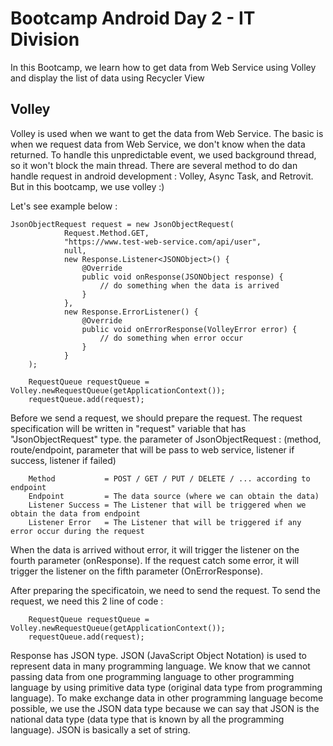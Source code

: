 # Bootcamp Android Day 2 - IT Division
In this Bootcamp, we learn how to get data from Web Service using Volley and display the list of data using Recycler View

## Volley
Volley is used when we want to get the data from Web Service.
The basic is when we request data from Web Service, we don't know when the data returned. To handle this unpredictable event, we used background thread, so it won't block the main thread.
There are several method to do dan handle request in android development : Volley, Async Task, and Retrovit. But in this bootcamp, we use volley :)

Let's see example below :

    JsonObjectRequest request = new JsonObjectRequest(
                Request.Method.GET,
                "https://www.test-web-service.com/api/user",
                null,
                new Response.Listener<JSONObject>() {
                    @Override
                    public void onResponse(JSONObject response) {
                        // do something when the data is arrived
                    }
                },
                new Response.ErrorListener() {
                    @Override
                    public void onErrorResponse(VolleyError error) {
                        // do something when error occur
                    }
                }
        );
        
        RequestQueue requestQueue = Volley.newRequestQueue(getApplicationContext());
        requestQueue.add(request);
        
Before we send a request, we should prepare the request.
The request specification will be written in "request" variable that has "JsonObjectRequest" type.
the parameter of JsonObjectRequest : 
(method, route/endpoint, parameter that will be pass to web service, listener if success, listener if failed)

        Method           = POST / GET / PUT / DELETE / ... according to endpoint
        Endpoint         = The data source (where we can obtain the data)
        Listener Success = The Listener that will be triggered when we obtain the data from endpoint
        Listener Error   = The Listener that will be triggered if any error occur during the request

When the data is arrived without error, it will trigger the listener on the fourth parameter (onResponse).
If the request catch some error, it will trigger the listener on the fifth parameter (OnErrorResponse).

After preparing the specificatoin, we need to send the request. To send the request, we need this 2 line of code :

        RequestQueue requestQueue = Volley.newRequestQueue(getApplicationContext());
        requestQueue.add(request);

Response has JSON type. JSON (JavaScript Object Notation) is used to represent data in many programming language.
We know that we cannot passing data from one programming language to other programming language by using primitive data type (original data type from programming language). To make exchange data in other programming language become possible, we use the JSON data type because we can say that JSON is the national data type (data type that is known by all the programming language). JSON is basically a set of string.
